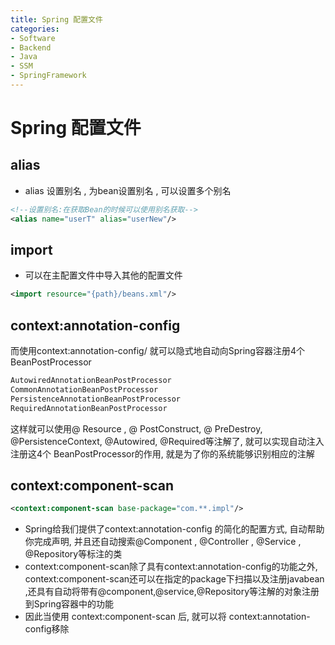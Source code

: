 ```yaml
---
title: Spring 配置文件
categories:
- Software
- Backend
- Java
- SSM
- SpringFramework
---
```

# Spring 配置文件

## alias

- alias 设置别名 , 为bean设置别名 , 可以设置多个别名

```xml
<!--设置别名:在获取Bean的时候可以使用别名获取-->
<alias name="userT" alias="userNew"/>
```

## import

- 可以在主配置文件中导入其他的配置文件

```xml
<import resource="{path}/beans.xml"/>
```

## context:annotation-config

而使用context:annotation-config/ 就可以隐式地自动向Spring容器注册4个BeanPostProcessor

```xml
AutowiredAnnotationBeanPostProcessor
CommonAnnotationBeanPostProcessor
PersistenceAnnotationBeanPostProcessor
RequiredAnnotationBeanPostProcessor
```

这样就可以使用@ Resource , @ PostConstruct, @ PreDestroy, @PersistenceContext, @Autowired, @Required等注解了, 就可以实现自动注入
注册这4个 BeanPostProcessor的作用, 就是为了你的系统能够识别相应的注解

## context:component-scan

```xml
<context:component-scan base-package="com.**.impl"/>
```

- Spring给我们提供了context:annotation-config 的简化的配置方式, 自动帮助你完成声明, 并且还自动搜索@Component , @Controller , @Service , @Repository等标注的类
- context:component-scan除了具有context:annotation-config的功能之外, context:component-scan还可以在指定的package下扫描以及注册javabean ,还具有自动将带有@component,@service,@Repository等注解的对象注册到Spring容器中的功能
- 因此当使用 context:component-scan 后, 就可以将 context:annotation-config移除